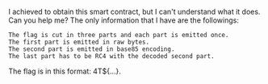 I achieved to obtain this smart contract, but I can't understand what it does. Can you help me?
The only information that I have are the followings:

    The flag is cut in three parts and each part is emitted once.
    The first part is emitted in raw bytes.
    The second part is emitted in base85 encoding.
    The last part has to be RC4 with the decoded second part.

The flag is in this format: 4T${...}.
